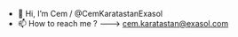 - 👋 Hi, I’m Cem / @CemKaratastanExasol
- 📫 How to reach me ? ---> cem.karatastan@exasol.com

<!---
CemKaratastanExasol/CemKaratastanExasol is a ✨ special ✨ repository because its `README.md` (this file) appears on your GitHub profile.
You can click the Preview link to take a look at your changes.
--->
